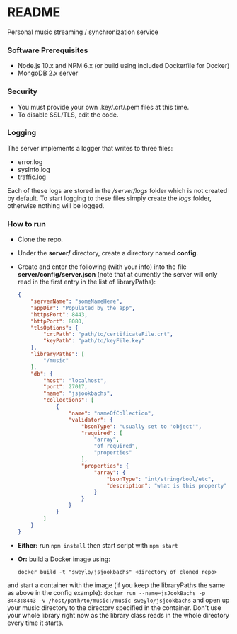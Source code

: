 # README #

Personal music streaming / synchronization service

### Software Prerequisites ###
* Node.js 10.x and NPM 6.x (or build using included Dockerfile for Docker)
* MongoDB 2.x server

### Security ###
* You must provide your own .key/.crt/.pem files at this time.
* To disable SSL/TLS, edit the code.

### Logging ###
The server implements a logger that writes to three files:
* error.log
* sysInfo.log
* traffic.log

Each of these logs are stored in the */server/logs* folder which is not created by default. To start logging to these files simply create the *logs* folder, otherwise nothing will be logged.

### How to run ###
* Clone the repo.
* Under the **server/** directory, create a directory named **config**.
* Create and enter the following (with your info) into the file **server/config/server.json** (note that at currently the server will only read in the first entry in the list of libraryPaths):

    ```json
	{
		"serverName": "someNameHere",
		"appDir": "Populated by the app",
		"httpsPort": 8443,
		"httpPort": 8080,
		"tlsOptions": {
			"crtPath": "path/to/certificateFile.crt",
			"keyPath": "path/to/keyFile.key"
		},
		"libraryPaths": [
			"/music"
		],
		"db": {
			"host": "localhost",
			"port": 27017,
			"name": "jsjookbachs",
			"collections": [
				{
					"name": "nameOfCollection",
					"validator": {
						"bsonType": "usually set to 'object'",
						"required": [
							"array",
							"of required",
							"properties"
						],
						"properties": {
							"array": {
								"bsonType": "int/string/bool/etc",
								"description": "what is this property"
							}
						}
					}
				}
			]
		}
	}
    ```

* **Either:** run ```npm install``` then start script with ```npm start```
* **Or:** build a Docker image using:
	```
	docker build -t "sweylo/jsjookbachs" <directory of cloned repo>
	```
and start a container with the image (if you keep the libraryPaths the same as above in the config example):
	```
	docker run --name=jsJookBachs -p 8443:8443 -v /host/path/to/music:/music sweylo/jsjookbachs
	```
and open up your music directory to the directory specified in the container. Don't use your whole library right now as the library class reads in the whole directory every time it starts.
